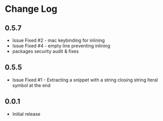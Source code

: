 # Change Log

## 0.5.7
- Issue Fixed #2 - mac keybinding for inlining
- Issue Fixed #4 - empty line preventing inlining
- packages security audit & fixes

## 0.5.5
- Issue Fixed #1 - Extracting a snippet with a string closing string lteral symbol at the end

## 0.0.1
- Initial release